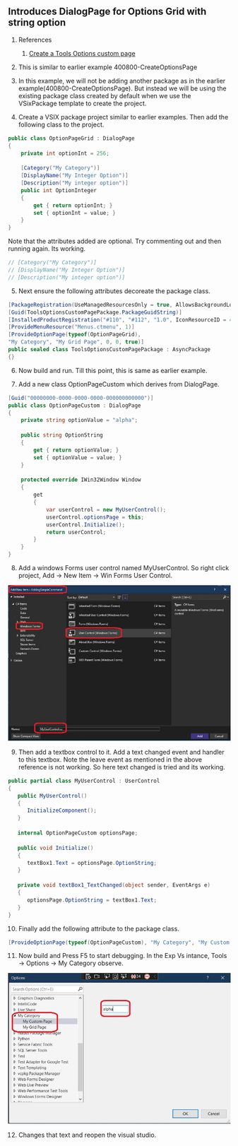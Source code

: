 ## Introduces DialogPage for Options Grid with string option

1. References 
   1. [Create a Tools Options custom page](https://learn.microsoft.com/en-us/visualstudio/extensibility/creating-an-options-page#create-a-tools-options-custom-page)

2. This is similar to earlier example 400800-CreateOptionsPage

3. In this example, we will not be adding another package as in the earlier example(400800-CreateOptionsPage). But instead we will be using the existing package class created by default when we use the VSixPackage template to create the project.  

4. Create a VSIX package project similar to earlier examples. Then add the following class to the project.
```cs
public class OptionPageGrid : DialogPage
{
    private int optionInt = 256;

    [Category("My Category")]
    [DisplayName("My Integer Option")]
    [Description("My integer option")]
    public int OptionInteger
    {
        get { return optionInt; }
        set { optionInt = value; }
    }
}
```

Note that the attributes added are optional. Try commenting out and then running again. Its working.

```cs
// [Category("My Category")]
// [DisplayName("My Integer Option")]
// [Description("My integer option")]
```

5. Next ensure the following attributes decoreate the package class.

```cs
[PackageRegistration(UseManagedResourcesOnly = true, AllowsBackgroundLoading = true)]
[Guid(ToolsOptionsCustomPagePackage.PackageGuidString)]
[InstalledProductRegistration("#110", "#112", "1.0", IconResourceID = 400)]
[ProvideMenuResource("Menus.ctmenu", 1)]
[ProvideOptionPage(typeof(OptionPageGrid),
"My Category", "My Grid Page", 0, 0, true)]
public sealed class ToolsOptionsCustomPagePackage : AsyncPackage
{}
```

6. Now build and run. Till this point, this is same as earlier example. 

7. Add a new class OptionPageCustom which derives from DialogPage. 
```cs
[Guid("00000000-0000-0000-0000-000000000000")]
public class OptionPageCustom : DialogPage
{
    private string optionValue = "alpha";

    public string OptionString
    {
        get { return optionValue; }
        set { optionValue = value; }
    }

    protected override IWin32Window Window
    {
        get
        {
            var userControl = new MyUserControl();
            userControl.optionsPage = this;
            userControl.Initialize();
            return userControl;
        }
    }
}
```

8. Add a windows Forms user control named MyUserControl. So right click project, Add -> New Item -> Win Forms User Control.

![New Windws Forms User Control](./images/49_50AddNewItemWindFormUserControl.jpg)

9.  Then add a textbox control to it. Add a text changed event and handler to this textbox. Note the leave event as mentioned in the above reference is not working. So here text changed is tried and its working.
```cs
public partial class MyUserControl : UserControl
{
   public MyUserControl()
   {
      InitializeComponent();
   }

   internal OptionPageCustom optionsPage;

   public void Initialize()
   {
      textBox1.Text = optionsPage.OptionString;
   }

   private void textBox1_TextChanged(object sender, EventArgs e)
   {
      optionsPage.OptionString = textBox1.Text;
   }
}
```

10.  Finally add the following attribute to the package class.
```cs
[ProvideOptionPage(typeof(OptionPageCustom), "My Category", "My Custom Page", 0, 0, true)]
```

11.   Now build and Press F5 to start debugging. In the Exp Vs intance, Tools -> Options -> My Category observe.

![Tools Options](./images/50_50CustomOption.jpg)

12. Changes that text and reopen the visual studio. 

